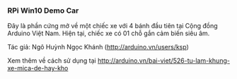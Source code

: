 ### RPi Win10 Demo Car

Đây là phần cứng mở về một chiếc xe với 4 bánh đầu tiên tại Cộng đồng Arduino Việt Nam. Hiện tại, chiếc xe có 01 chỗ gắn cảm biến siêu âm.

Tác giả: Ngô Huỳnh Ngọc Khánh (http://arduino.vn/users/ksp)

Xem thêm về cách sử dụng tại http://arduino.vn/bai-viet/526-tu-lam-khung-xe-mica-de-hay-kho
